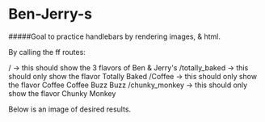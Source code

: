 # Ben-Jerry-s

#####Goal to practice handlebars by rendering images, & html. 

By calling the ff routes:

/ -> this should show the 3 flavors of Ben & Jerry's
/totally_baked -> this should only show the flavor Totally Baked
/Coffee -> this should only show the flavor Coffee Coffee Buzz Buzz
/chunky_monkey -> this should only show the flavor Chunky Monkey


Below is an image of desired results.

